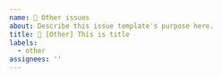 ```yaml
---
name: 🚀 Other issues
about: Describe this issue template's purpose here.
title: 🚀 [Other] This is title
labels: 
  - other
assignees: ''
---
```

